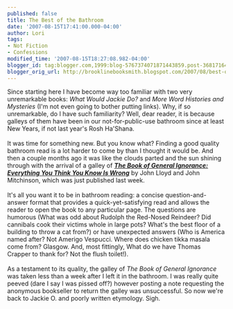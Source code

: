```yaml
---
published: false
title: The Best of the Bathroom
date: '2007-08-15T17:41:00.000-04:00'
author: Lori
tags:
- Not Fiction
- Confessions
modified_time: '2007-08-15T18:27:08.982-04:00'
blogger_id: tag:blogger.com,1999:blog-5767374071871443859.post-3681716479350631890
blogger_orig_url: http://brooklinebooksmith.blogspot.com/2007/08/best-of-bathroom.html
---
```


Since starting here I have become way too familiar with two very unremarkable books: <em>What Would Jackie Do?</em> and <em>More Word Histories and Mysteries </em>(I'm not even going to bother putting links). Why, if so unremarkable, do I have such familiarity? Well, dear reader, it is because galleys of them have been in our not-for-public-use bathroom since at least New Years, if not last year's Rosh Ha'Shana.<br /><br />It was time for something new. But you know what? Finding a good quality bathroom read is a lot harder to come by than I thought it would be.  And then a couple months ago it was like the clouds parted and the sun shining through with the arrival of a galley of <strong><em><a href="http://brookline.booksense.com/NASApp/store/Product?s=showproduct&isbn=9780307394910">The Book of General Ignorance: Everything You Think You Know Is Wrong</a></em></strong> by John Lloyd and John Mitchinson, which was just published last week.<br /><br />It's all you want it to be in bathroom reading: a concise question-and-answer format that provides a quick-yet-satisfying read and allows the reader to open the book to any particular page. The questions are humorous (What was odd about Rudolph the Red-Nosed Reindeer? Did cannibals cook their victims whole in large pots? What's the best floor of a building to throw a cat from?) or have unexpected answers (Who is America named after? Not Amerigo Vespucci. Where does chicken tikka masala come from? Glasgow. And, most fittingly, What do we have Thomas Crapper to thank for? Not the flush toilet!). <br /><br />As a testament to its quality, the galley of <em>The Book of General Ignorance</em> was taken less than a week after I left it in the bathroom. I was really quite peeved (dare I say I was pissed off?) however posting a note requesting the anonymous bookseller to return the galley was unsuccessful. So now we're back to Jackie O. and poorly written etymology. Sigh.